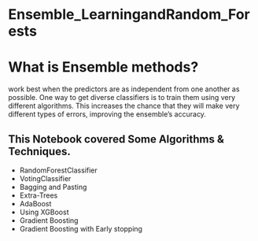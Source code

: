 # Ensemble_LearningandRandom_Forests
# What is Ensemble methods?
work best when the predictors are as independent from one another as possible. One way to get diverse classifiers is to train them using very different algorithms.
This increases the chance that they will make very different types of errors, improving the ensemble’s accuracy.

## This Notebook covered Some Algorithms & Techniques.
 * RandomForestClassifier
 * VotingClassifier
 * Bagging and Pasting
 * Extra-Trees
 * AdaBoost
 * Using XGBoost
 * Gradient Boosting
 * Gradient Boosting with Early stopping
